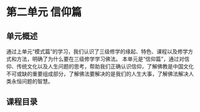 # 第二单元 信仰篇

## 单元概述

通过上单元“模式篇”的学习，我们认识了三级修学的缘起、特色、课程以及修学方式和方法，明确了为什么要在三级修学学习佛法。
本单元是“信仰篇”，通过对信仰、传统文化以及人生问题的思考，帮助我们正确认识信仰，了解佛教是中国文化不可或缺的重要组成部分，了解佛法要解决的是我们的人生大事，了解佛法解决人类永恒问题的智慧。

## 课程目录

<SlugMenu left='1-1/2/' />
